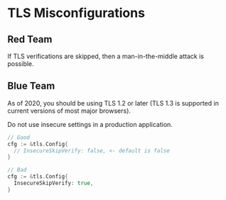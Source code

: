 # TLS Misconfigurations

## Red Team

If TLS verifications are skipped, then a man-in-the-middle attack is possible.

## Blue Team

As of 2020, you should be using TLS 1.2 or later (TLS 1.3 is supported in current versions of most major browsers).

Do not use insecure settings in a production application.

```go
// Good
cfg := &tls.Config{
  // InsecureSkipVerify: false, <- default is false
}

// Bad
cfg := &tls.Config{
  InsecureSkipVerify: true,
}
```
